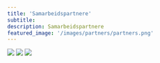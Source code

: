 ```yaml
---
title: 'Samarbeidspartnere'
subtitle: 
description: Samarbeidspartnere
featured_image: '/images/partners/partners.png'
---
```


<div class="gallery" data-columns="3">
    <img src="{{site.baseurl}}/images/partners/GE Healthcare.png">
    <img src="{{site.baseurl}}/images/partners/Global Ocean Technology.png">
    <img src="{{site.baseurl}}/images/partners/Nosted.png">
</div>

